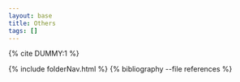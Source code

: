 ```yaml
---
layout: base
title: Others
tags: []
---
```


{% cite DUMMY:1 %}

{% include folderNav.html %}
{% bibliography --file references %}
